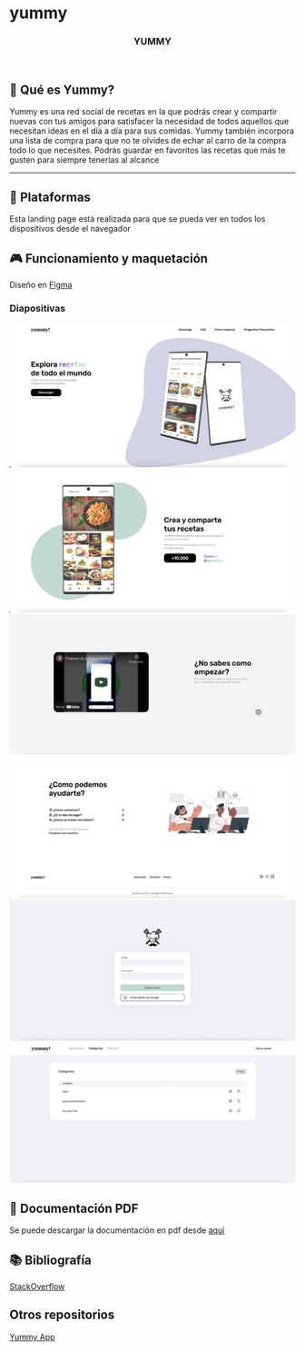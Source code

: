 # yummy
<p align="center">
  <h3 align="center" margin-top="-40">YUMMY</h3>
</p>

<br>

## 👀 Qué es Yummy?
Yummy es una red social de recetas en la que podrás crear y compartir nuevas con tus amigos para satisfacer la necesidad de todos aquellos que necesitan ideas en el día a día para sus comidas. Yummy también incorpora una lista de compra para que no te olvides de echar al carro de la compra todo lo que necesites. Podrás guardar en favoritos las recetas que más te gusten para siempre tenerlas al alcance

------

## 📱 Plataformas 
Esta landing page está realizada para que se pueda ver en todos los dispositivos desde el navegador


## 🎮 Funcionamiento y maquetación
Diseño en [Figma](https://www.figma.com/file/lc6b9AhU2ySa6TzrixpCoE/YUMMY!?node-id=262%3A20)

### Diapositivas<br>
<img src="src/assets/images/new/1.png">
<img src="src/assets/images/new/2.png">
<img src="src/assets/images/new/3.png">
<img src="src/assets/images/new/4.png">
<img src="src/assets/images/new/5.png">
<img src="src/assets/images/new/6.png">


## 📄 Documentación PDF
Se puede descargar la documentación en pdf desde [aquí](https://github.com/gonzalosalmeron/yummy_angular/blob/main/src/assets/images/new/Yummy.pdf)

## 📚 Bibliografía
[StackOverflow](https://es.stackoverflow.com/)


## Otros repositorios
[Yummy App](https://github.com/gonzalosalmeron/yummy)

